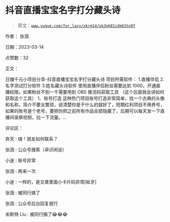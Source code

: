 # 抖音直播宝宝名字打分藏头诗

> 原文：[`www.yuque.com/for_lazy/xkrm14/ok3ok81idm63tp9f`](https://www.yuque.com/for_lazy/xkrm14/ok3ok81idm63tp9f)

作者： 张涵

日期：2023-03-14

点赞数：32

正文：

日赚千元小项目分享-抖音直播宝宝名字打分藏头诗 项目所需软件： 1.直播伴侣 2.名字测试打分软件 3.姓名藏头诗软件 使用直播伴侣粉丝需要达到 1000，开通直播权限。如果粉丝不到一千需要用到 OBS 推流码获取工具 （这个后面我会讲如何获取这个工具） 1、账号打造 这种热门项目账号打造非常简单，找一个古典的头像和名称，简介不要太繁琐，说清楚你是干什么的就好了，短期红利项目不用养号，如果的账号是个老号，要把你把之前所有作品全部隐藏了，后期可以每天发一下直播间录屏视频，拉一下流量。...

评论区：

弃天 : 嗨！朋友如何联系？

张涵 : 公众号搜索（卓识闲谈）

小迷 : 账号异常

张涵 : 再来一次

小迷 : 一样的，是文章里面小卡片码异常[呲牙]

张涵 : 被同行搞了

张涵 : 公众号后台回复就行

米斯特 LIu : 被同行搞了😂😂😂



